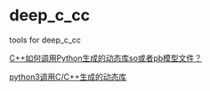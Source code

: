 # deep_c_cc
tools for deep_c_cc 

[C++如何调用Python生成的动态库so或者pb模型文件？](https://stackoverflow.com/questions/71714267/how-does-c-call-the-dynamic-library-so-or-pb-model-file-generated-by-pytho)

[python3调用C/C++生成的动态库](https://www.opensourceforu.com/2010/05/extending-python-via-shared-libraries/)
